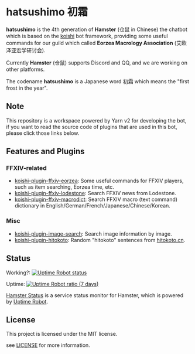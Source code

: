 # hatsushimo 初霜

**hatsushimo** is the 4th generation of **Hamster** (仓鼠 in Chinese) the chatbot which is based on the [koishi](https://github.com/koishijs/koishi) bot framework, providing some useful commands for our guild which called **Eorzea Macrology Association** (艾欧泽亚宏学研讨会).

Currently **Hamster** (仓鼠) supports Discord and QQ, and we are working on other platforms.

The codename **hatsushimo** is a Japanese word 初霜 which means the "first frost in the year".

## Note

This repository is a workspace powered by Yarn v2 for developing the bot,
if you want to read the source code of plugins that are used in this bot,
please click those links below.

## Features and Plugins

### FFXIV-related

- [koishi-plugin-ffxiv-eorzea](https://www.npmjs.com/package/koishi-plugin-ffxiv-eorzea): Some useful commands for FFXIV players, such as item searching, Eorzea time, etc.
- [koishi-plugin-ffxiv-lodestone](https://www.npmjs.com/package/koishi-plugin-ffxiv-lodestone): Search FFXIV news from Lodestone.
- [koishi-plugin-ffxiv-macrodict](https://www.npmjs.com/package/koishi-plugin-ffxiv-macrodict): Search FFXIV macro (text command) dictionary in English/German/French/Japanese/Chinese/Korean.

### Misc

- [koishi-plugin-image-search](https://www.npmjs.com/package/koishi-plugin-image-search): Search image information by image.
- [koishi-plugin-hitokoto](https://www.npmjs.com/package/koishi-plugin-hitokoto): Random "hitokoto" sentences from [hitokoto.cn](https://hitokoto.cn).

## Status

Working?: [![Uptime Robot status](https://img.shields.io/uptimerobot/status/m791225476-3a475d05519cdc78840c30f1?label=Bot%20Status)](https://stats.uptimerobot.com/Kknj0SDmMg)

Uptime: [![Uptime Robot ratio (7 days)](https://img.shields.io/uptimerobot/ratio/7/m791225476-3a475d05519cdc78840c30f1?label=Bot%20Uptime)](https://stats.uptimerobot.com/Kknj0SDmMg)

[Hamster Status](https://stats.uptimerobot.com/Kknj0SDmMg) is a service status monitor for Hamster,
which is powered by [Uptime Robot](https://uptimerobot.com/).

## License

This project is licensed under the MIT license.

see [LICENSE](LICENSE) for more information.
